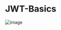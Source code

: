 # JWT-Basics

![image](https://github.com/andreamatos/jwt-basics/assets/42948627/e0a8533b-f2e4-4340-b9c8-242a084f9a31)
